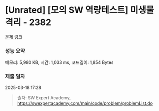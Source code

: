 # [Unrated] [모의 SW 역량테스트] 미생물 격리 - 2382 

[문제 링크](https://swexpertacademy.com/main/code/problem/problemDetail.do?contestProbId=AV597vbqAH0DFAVl) 

### 성능 요약

메모리: 5,980 KB, 시간: 1,033 ms, 코드길이: 1,854 Bytes

### 제출 일자

2025-03-18 17:28



> 출처: SW Expert Academy, https://swexpertacademy.com/main/code/problem/problemList.do